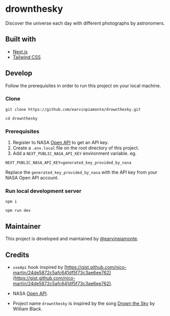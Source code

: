 # drownthesky

Discover the universe each day with different photographs by astronomers.

## Built with

- [Next.js](https://nextjs.org)
- [Tailwind CSS](https://tailwindcss.com/)

## Develop

Follow the prerequisites in order to run this project on your local machine.

### Clone

```
git clone https://github.com/earvinpiamonte/drownthesky.git
```

```
cd drownthesky
```

### Prerequisites

1. Register to NASA [Open API](https://api.nasa.gov) to get an API key.
1. Create a `.env.local` file on the root directory of this project.
1. Add a `NEXT_PUBLIC_NASA_API_KEY` environment variable.
   eg.

```
NEXT_PUBLIC_NASA_API_KEY=generated_key_provided_by_nasa
```

Replace the `generated_key_provided_by_nasa` with the API key from your NASA Open API account.

### Run local development server

```
npm i
```

```
npm run dev
```

## Maintainer

This project is developed and maintained by [@earvinpiamonte](https://twitter.com/earvinpiamonte).

## Credits

- `useApi` hook inspired by [https://gist.github.com/nico-martin/24de5872c5afc641df5f73c3ae6ee762](https://gist.github.com/nico-martin/24de5872c5afc641df5f73c3ae6ee762).

- NASA [Open API](https://api.nasa.gov).
- Project name `drownthesky` is inspired by the song [Drown the Sky](https://www.youtube.com/watch?v=2rZ38L4rMT4) by William Black.
